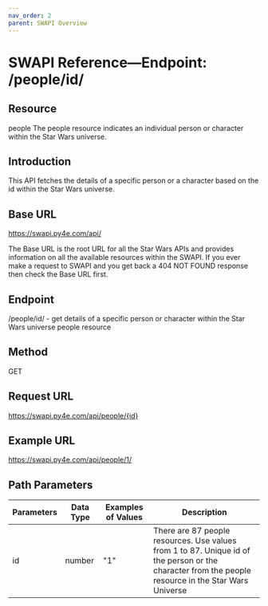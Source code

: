 ```yaml
---
nav_order: 2
parent: SWAPI Overview
---
```


# SWAPI Reference—Endpoint: /people/id/
## Resource
people
The people resource indicates an individual person or character within the Star Wars universe.
## Introduction
This API fetches the details of a specific person or a character based on the id within the Star Wars universe.
## Base URL
https://swapi.py4e.com/api/

The Base URL is the root URL for all the Star Wars APIs and provides information on all the available resources within the SWAPI.
If you ever make a request to SWAPI and you get back a 404 NOT FOUND response then check the Base URL first.
## Endpoint
/people/id/ - get details of a specific person or character within the Star Wars universe people resource
## Method
GET
## Request URL
https://swapi.py4e.com/api/people/{id}
## Example URL
https://swapi.py4e.com/api/people/1/
## Path Parameters
| Parameters | Data Type | Examples of Values | Description |
| ---------- | --------- | ------------------ | ----------- |
| id         | number    | "1"                | There are 87 people resources. Use values from 1 to 87.	Unique id of the person or the character from the people resource in the Star Wars Universe |
